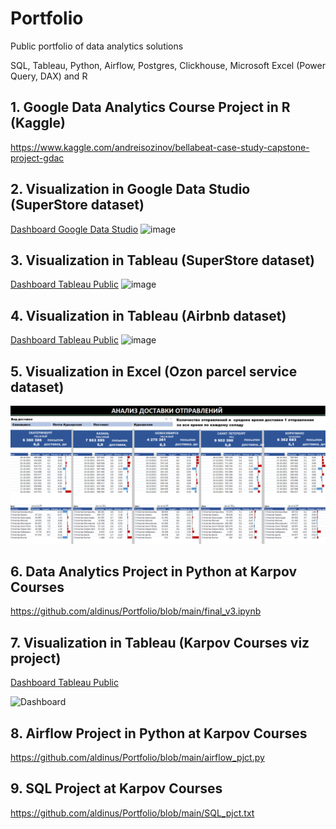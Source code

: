 # Portfolio
Public portfolio of data analytics solutions 

SQL, Tableau, Python, Airflow, Postgres, Clickhouse,  Microsoft Excel (Power Query, DAX) and R

## 1. Google Data Analytics Course Project in R (Kaggle)

https://www.kaggle.com/andreisozinov/bellabeat-case-study-capstone-project-gdac


## 2. Visualization in  Google Data Studio (SuperStore dataset)
[Dashboard Google Data Studio]( https://datastudio.google.com/s/lmeFIPry_20)
![image](https://user-images.githubusercontent.com/90471699/134238751-8aa30360-ce7b-43b8-acfc-5d9a9d8b90b7.png)


## 3. Visualization in  Tableau (SuperStore dataset)
 [Dashboard Tableau Public](https://public.tableau.com/views/MySuperstore_16329379007340/Dashboard1)
 ![image](https://github.com/aldinus/DE-101/blob/main/Module3/Tableau_Dashboard.png)
  

## 4. Visualization in  Tableau (Airbnb dataset)

[Dashboard Tableau Public]( https://public.tableau.com/views/airbnb_16332740965890/Dashboard)
![image](https://github.com/aldinus/DE-101/blob/main/Module3/Capstone.png)


## 5. Visualization in  Excel (Ozon parcel service dataset)

![image](https://github.com/aldinus/Portfolio/blob/main/ozon.png)


## 6. Data Analytics Project in Python at Karpov Courses
https://github.com/aldinus/Portfolio/blob/main/final_v3.ipynb

## 7. Visualization in  Tableau (Karpov Courses viz project)
[Dashboard Tableau Public](https://public.tableau.com/app/profile/andrey.sozinov/viz/KarpovDashboardPractice_16507146697090/Dashboard1)

<img width="937" alt="Dashboard" src="https://user-images.githubusercontent.com/90471699/195976083-7b61ee43-33c9-48d8-a2f4-4ac04ecaa697.png">

## 8. Airflow Project in Python at Karpov Courses
https://github.com/aldinus/Portfolio/blob/main/airflow_pjct.py


## 9. SQL Project at Karpov Courses
https://github.com/aldinus/Portfolio/blob/main/SQL_pjct.txt
